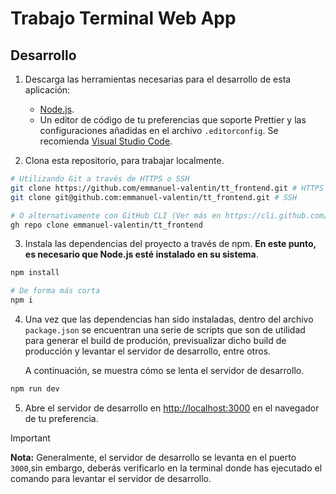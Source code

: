 # Trabajo Terminal Web App

## Desarrollo

1. Descarga las herramientas necesarias para el desarrollo de esta aplicación:

   - [Node.js](https://nodejs.org/en).
   - Un editor de código de tu preferencias que soporte Prettier y las configuraciones añadidas en el archivo `.editorconfig`. Se recomienda [Visual Studio Code](https://code.visualstudio.com/).

2. Clona esta repositorio, para trabajar localmente.

```bash
# Utilizando Git a través de HTTPS o SSH
git clone https://github.com/emmanuel-valentin/tt_frontend.git # HTTPS
git clone git@github.com:emmanuel-valentin/tt_frontend.git # SSH

# O alternativamente con GitHub CLI (Ver más en https://cli.github.com/)
gh repo clone emmanuel-valentin/tt_frontend
```

3. Instala las dependencias del proyecto a través de npm. **En este punto, es necesario que Node.js esté instalado en su sistema**.

```bash
npm install

# De forma más corta
npm i 
```

4. Una vez que las dependencias han sido instaladas, dentro del archivo `package.json` se encuentran una serie de scripts que son de utilidad para generar el build de produción, previsualizar dicho build de producción y levantar el servidor de desarrollo, entre otros.

   A continuación, se muestra cómo se lenta el servidor de desarrollo.

```bash
npm run dev
```

5. Abre el servidor de desarrollo en [http://localhost:3000](http://localhost:3000) en el navegador de tu preferencia.

> [!IMPORTANT]
> **Nota:** Generalmente, el servidor de desarrollo se levanta en el puerto `3000`,sin embargo, deberás verificarlo en la terminal donde has ejecutado el comando para levantar el servidor de desarrollo.
